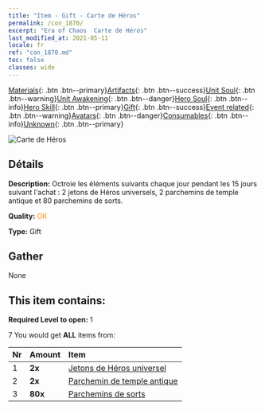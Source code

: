 ```yaml
---
title: "Item - Gift - Carte de Héros"
permalink: /con_1870/
excerpt: "Era of Chaos  Carte de Héros"
last_modified_at: 2021-05-11
locale: fr
ref: "con_1870.md"
toc: false
classes: wide
---
```

 [Materials](/ItemsFR/){: .btn .btn--primary}[Artifacts](/ItemsFR/Artifacts/){: .btn .btn--success}[Unit Soul](/ItemsFR/UnitSoul/){: .btn .btn--warning}[Unit Awakening](/ItemsFR/UnitAwakening/){: .btn .btn--danger}[Hero Soul](/ItemsFR/HeroSoul/){: .btn .btn--info}[Hero Skill](/ItemsFR/HeroSkill/){: .btn .btn--primary}[Gift](/ItemsFR/Gift/){: .btn .btn--success}[Event related](/ItemsFR/Events/){: .btn .btn--warning}[Avatars](/ItemsFR/Avatars/){: .btn .btn--danger}[Consumables](/ItemsFR/Consumables/){: .btn .btn--info}[Unknown](/ItemsFR/Unknown/){: .btn .btn--primary}

 ![Carte de Héros](/images/t/i_907493.png)

## Détails
 **Description:** Octroie les éléments suivants chaque jour pendant les 15 jours suivant l'achat : 2 jetons de Héros universels, 2 parchemins de temple antique et 80 parchemins de sorts.

 **Quality:** <span style="color: #FF8C00">OK</span>

 **Type:** Gift

## Gather

  None

## This item contains:

 **Required Level to open:** 1

 7 You would get **ALL** items  from:

  | Nr | Amount |     Item    |
  |:---|:-------|:------------|
  | 1 |  **2x** | [Jetons de Héros universel](/ItemsFR/her_358/) |  | 
  | 2 |  **2x** | [Parchemin de temple antique](/ItemsFR/con_697/) |  | 
  | 3 |  **80x** | [Parchemins de sorts](/ItemsFR/con_694/) |  | 
